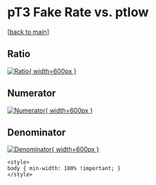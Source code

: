 # pT3 Fake Rate vs. ptlow

[[back to main](./)]



## Ratio

[![Ratio](../mtv/var/pT3_fakerate_ptlow.png){ width=600px }](../mtv/var/pT3_fakerate_ptlow.pdf)

## Numerator

[![Numerator](../mtv/num/pT3_fakerate_ptlow_num0.png){ width=600px }](../mtv/num/pT3_fakerate_ptlow_num0.pdf)

## Denominator

[![Denominator](../mtv/den/pT3_fakerate_ptlow_den.png){ width=600px }](../mtv/den/pT3_fakerate_ptlow_den.pdf)


``` {=html}
<style>
body { min-width: 100% !important; }
</style>
```
